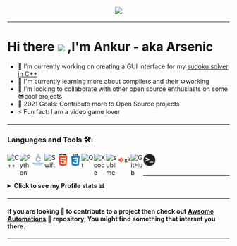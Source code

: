 <p align="center">
<img src="https://github.com/Arsenic-ATG/Arsenic-ATG/blob/master/assets/code.gif" />
</p>

---

# Hi there <img align="center" src="https://github.com/Arsenic-ATG/Arsenic-ATG/blob/master/assets/hello.gif" width="35"> ,I'm Ankur - aka Arsenic

- 🔭 I’m currently working on creating a GUI interface for my [sudoku solver in C++](https://github.com/Arsenic-ATG/Sudoku-Solver)
- 🌱 I'm currently learning more about compilers and their ⚙️working
- 👯 I’m looking to collaborate with other open source enthusiasts on some 😎cool projects
- 🥅 2021 Goals: Contribute more to Open Source projects
- ⚡ Fun fact: I am a video game lover
---

### Languages and Tools 🛠:

<img align="left" alt="C++" width="28px" src="https://raw.githubusercontent.com/isocpp/logos/master/cpp_logo.png" />
<img align="left" alt="Python" width="28px" src="https://upload.wikimedia.org/wikipedia/commons/thumb/c/c3/Python-logo-notext.svg/1200px-Python-logo-notext.svg.png" />
<img align="left" alt="C" width="28px" src="https://raw.githubusercontent.com/github/explore/80688e429a7d4ef2fca1e82350fe8e3517d3494d/topics/c/c.png" />
<img align="left" alt="Swift" width="28px" src="https://www.logolynx.com/images/logolynx/48/48f08711239dd75140837d9db6a482da.png" />
<img align="left" alt="HTML5" width="28px" src="https://raw.githubusercontent.com/github/explore/80688e429a7d4ef2fca1e82350fe8e3517d3494d/topics/html/html.png" />
<img align="left" alt="CSS3" width="28px" src="https://raw.githubusercontent.com/github/explore/80688e429a7d4ef2fca1e82350fe8e3517d3494d/topics/css/css.png" />
<img align="left" alt="Qt" width="28px" src="https://upload.wikimedia.org/wikipedia/commons/thumb/0/0b/Qt_logo_2016.svg/1156px-Qt_logo_2016.svg.png" />
<img align="left" alt="Xcode" width="28px" src="https://developer.apple.com/library/archive/documentation/ToolsLanguages/Conceptual/Xcode_Overview/Art/XcodeIcon_2x.png" />
<img align="left" alt="sublime" width="28px" src="https://github.com/Arsenic-ATG/Arsenic-ATG/blob/master/assets/Sublime_Text_3_logo.png" />
<img align="left" alt="Git" width="28px" src="https://raw.githubusercontent.com/github/explore/80688e429a7d4ef2fca1e82350fe8e3517d3494d/topics/git/git.png" />
<img align="left" alt="GitHub" width="28px" src="https://github.githubassets.com/images/modules/logos_page/GitHub-Mark.png" />
<img align="left" alt="terminal" width="28px" src="https://raw.githubusercontent.com/github/explore/80688e429a7d4ef2fca1e82350fe8e3517d3494d/topics/terminal/terminal.png" />

<br />
<br />

---

<details><summary><strong>Click to see my Profile stats 📊</strong></summary>
<br />

<p align="center">
<a>
  <img height="180em" src="https://github-readme-stats-2.arsenic-atg.vercel.app/api?username=Arsenic-ATG&show_icons=true&hide_border=true&count_private=true&theme=nord"/>
  <img height="180em" src="https://github-readme-stats-2.arsenic-atg.vercel.app/api/top-langs/?username=Arsenic-ATG&hide=TeX,QMake&theme=nord&layout=compact&hide_border=true"/>
</a>

<a>
  <img height="136em" src="https://github-profile-trophy.vercel.app/?username=Arsenic-ATG&theme=nord&no-frame=true&margin-w=4"/>
</a>

<a>
  <img height="295em" src="https://activity-graph.herokuapp.com/graph?username=arsenic-atg&hide_border=true&theme=nord" />
</a>

</p>

**NOTE** : the above data (Most Used Languages) does not indicate my skill level or something like that, it's a github metric of which languages i have the most code on github
</details>

 ----
 
#### If you are looking 👀 to contribute to a project then check out [Awsome Automations](https://github.com/Arsenic-ATG/Awesome-Automations) 🧐 repository, You might find something that interset you there.
 ----
